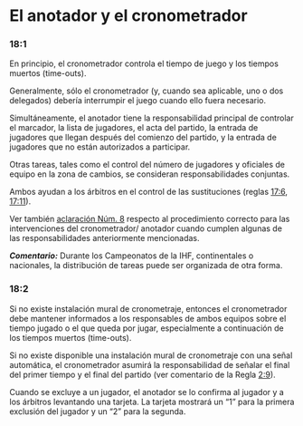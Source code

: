 # El anotador y el cronometrador

### 18:1
En principio, el cronometrador controla el tiempo de juego y los tiempos muertos (time-outs).

Generalmente, sólo el cronometrador (y, cuando sea aplicable, uno o dos delegados) debería interrumpir el juego cuando ello fuera necesario.

Simultáneamente, el anotador tiene la responsabilidad principal de controlar el marcador, la lista de jugadores, el acta del partido, la entrada de jugadores que llegan después del comienzo del partido, y la entrada de jugadores que no están autorizados a participar.

Otras tareas, tales como el control del número de jugadores y oficiales de equipo en la zona de cambios, se consideran responsabilidades conjuntas.

Ambos ayudan a los árbitros en el control de las sustituciones (reglas [17:6](#17:6), [17:11](#17:11)).

Ver también [aclaración Núm. 8](#8.-interrupción-por-el-cronometrador) respecto al procedimiento correcto para las intervenciones del cronometrador/ anotador cuando cumplen algunas de las responsabilidades anteriormente mencionadas.

***Comentario:***
Durante los Campeonatos de la IHF, continentales o nacionales, la distribución de tareas puede ser organizada de otra forma.

### 18:2
Si no existe instalación mural de cronometraje, entonces el cronometrador debe mantener informados a los responsables de ambos equipos sobre el tiempo jugado o el que queda por jugar, especialmente a continuación de los tiempos muertos (time-outs).

Si no existe disponible una instalación mural de cronometraje con una señal automática, el cronometrador asumirá la responsabilidad de señalar el final del primer tiempo y el final del partido (ver comentario de la Regla [2:9](#2:9)).

Cuando se excluye a un jugador, el anotador se lo confirma al jugador y a los árbitros levantando una tarjeta. La tarjeta mostrará un “1” para la primera exclusión del jugador y un “2” para la segunda.
